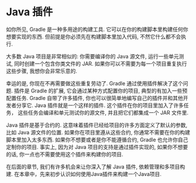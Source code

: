 # Java 插件

如你所见,
Gradle 是一种多用途的构建工具.
它可以在你的构建脚本里构建任何你想要实现的东西.
但前提是你必须先在构建脚本里加入代码,
不然它什么都不会执行.

大多数 Java 项目是非常相似的:
你需要编译你的 Java 源文件,
运行一些单元测试,
同时创建一个包含你类文件的 JAR.
如果你可以不需要为每一个项目重复执行这些步骤,
我想你会非常乐意的.

幸运的是, 你现在不再需要做这些重复劳动了.
Gradle 通过使用插件解决了这个问题.
插件是 Gradle 的扩展,
它会通过某种方式配置你的项目,
典型的有加入一些预配置任务.
Gradle 自带了许多插件,
你也可以很简单地编写自己的插件并和其他开发者分享它.
Java 插件就是一个这样的插件.
这个插件在你的项目里加入了许多任务，
这些任务会编译和单元测试你的源文件,
并且把它们都集成一个 JAR 文件里.

Java 插件是基于合约的.
这意味着插件已经给项目的许多方面定义了默认的参数,
比如 Java 源文件的位置.
如果你在项目里遵从这些合约,
你通常不需要在你的构建脚本里加入太多东西.
如果你不想要或者是你不能遵循合约,
Gradle 也允许你自己定制你的项目.
事实上,
因为对 Java 项目的支持是通过插件实现的,
如果你不想要的话,
你一点也不需要使用这个插件来构建你的项目.

在后面的章节,
我们有许多机会来让你深入了解 Java 插件, 依赖管理和多项目构建. 在本章中，先来初步认识如何使用Java插件来构建一个Java项目.




